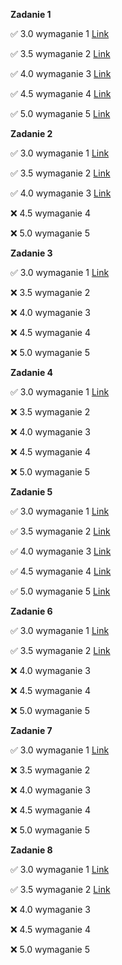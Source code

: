 **Zadanie 1** 

:white_check_mark: 3.0 wymaganie 1 [Link](https://github.com/m-aleksandra/ebiznes/tree/main/zad1)

:white_check_mark: 3.5 wymaganie 2 [Link](https://github.com/m-aleksandra/ebiznes/tree/main/zad1)

:white_check_mark: 4.0 wymaganie 3 [Link](https://github.com/m-aleksandra/ebiznes/tree/main/zad1)

:white_check_mark: 4.5 wymaganie 4 [Link](https://github.com/m-aleksandra/ebiznes/tree/main/zad1)

:white_check_mark: 5.0 wymaganie 5 [Link](https://github.com/m-aleksandra/ebiznes/tree/main/zad1)

**Zadanie 2** 

:white_check_mark: 3.0 wymaganie 1 [Link](https://github.com/m-aleksandra/ebiznes/tree/main/zad2)

:white_check_mark: 3.5 wymaganie 2 [Link](https://github.com/m-aleksandra/ebiznes/tree/main/zad2)

:white_check_mark: 4.0 wymaganie 3 [Link](https://github.com/m-aleksandra/ebiznes/tree/main/zad2)

:x: 4.5 wymaganie 4

:x: 5.0 wymaganie 5 

**Zadanie 3** 

:white_check_mark: 3.0 wymaganie 1 [Link](https://github.com/m-aleksandra/ebiznes/tree/main/zad3)

:x: 3.5 wymaganie 2

:x: 4.0 wymaganie 3

:x: 4.5 wymaganie 4

:x: 5.0 wymaganie 5 

**Zadanie 4** 

:white_check_mark: 3.0 wymaganie 1 [Link](https://github.com/m-aleksandra/ebiznes/tree/main/zad4)

:x: 3.5 wymaganie 2

:x: 4.0 wymaganie 3

:x: 4.5 wymaganie 4

:x: 5.0 wymaganie 5 

**Zadanie 5** 

:white_check_mark: 3.0 wymaganie 1 [Link](https://github.com/m-aleksandra/ebiznes/commit/6b28a1695cac23cd8efdd3f437d9308ce9ac673a)

:white_check_mark: 3.5 wymaganie 2 [Link](https://github.com/m-aleksandra/ebiznes/commit/6b28a1695cac23cd8efdd3f437d9308ce9ac673a)

:white_check_mark: 4.0 wymaganie 3 [Link](https://github.com/m-aleksandra/ebiznes/commit/a8d77e7e43d20d262c082ccb6ab5fb21f6373bc6)

:white_check_mark: 4.5 wymaganie 4 [Link](https://github.com/m-aleksandra/ebiznes/commit/a8d77e7e43d20d262c082ccb6ab5fb21f6373bc6)

:white_check_mark: 5.0 wymaganie 5 [Link](https://github.com/m-aleksandra/ebiznes/commit/a8d77e7e43d20d262c082ccb6ab5fb21f6373bc6)

**Zadanie 6** 

:white_check_mark: 3.0 wymaganie 1 [Link](https://github.com/m-aleksandra/ebiznes/commit/1aec55162c5c27767deddb8c62815d654a017412)

:white_check_mark: 3.5 wymaganie 2 [Link](https://github.com/m-aleksandra/ebiznes/commit/1aec55162c5c27767deddb8c62815d654a017412)

:x: 4.0 wymaganie 3

:x: 4.5 wymaganie 4

:x: 5.0 wymaganie 5 

**Zadanie 7** 

:white_check_mark: 3.0 wymaganie 1 [Link](https://github.com/m-aleksandra/ebiznes/commit/0b715a05b4633061b81d06ded783e24c7871946f)

:x: 3.5 wymaganie 2

:x: 4.0 wymaganie 3

:x: 4.5 wymaganie 4

:x: 5.0 wymaganie 5 

**Zadanie 8** 

:white_check_mark: 3.0 wymaganie 1 [Link](https://github.com/m-aleksandra/ebiznes/commit/47f22be35c30915118bd912bbc0f580b0f7ded39)

:white_check_mark: 3.5 wymaganie 2 [Link](https://github.com/m-aleksandra/ebiznes/commit/47f22be35c30915118bd912bbc0f580b0f7ded39)

:x: 4.0 wymaganie 3

:x: 4.5 wymaganie 4

:x: 5.0 wymaganie 5 